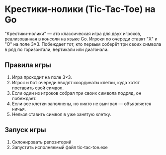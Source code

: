 # Крестики-нолики (Tic-Tac-Toe) на Go
"Крестики-нолики" — это классическая игра для двух игроков, реализованная в консоли на языке Go. Игроки по очереди ставят "X" и "O" на поле 3×3. Побеждает тот, кто первым соберёт три своих символа в ряд по горизонтали, вертикали или диагонали.

## Правила игры
1. Игра проходит на поле 3×3.
2. Игрок и бот очереди вводят координаты клетки, куда хотят поставить свой символ.
3. Если один из игроков собрал три своих символа подряд, он побеждает.
4. Если все клетки заполнены, но никто не выиграл — объявляется ничья.
5. Нельзя ставить символ в уже занятую клетку.

## Запуск игры
1. Склонировать репозиторий
2. Запустить исполняемый файл tic-tac-toe.exe
